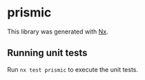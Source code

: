 # prismic

This library was generated with [Nx](https://nx.dev).

## Running unit tests

Run `nx test prismic` to execute the unit tests.
